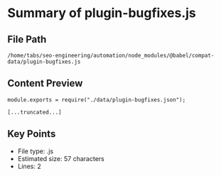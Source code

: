 # Summary of plugin-bugfixes.js
  
## File Path
`/home/tabs/seo-engineering/automation/node_modules/@babel/compat-data/plugin-bugfixes.js`

## Content Preview
```
module.exports = require("./data/plugin-bugfixes.json");

[...truncated...]
```

## Key Points
- File type: .js
- Estimated size: 57 characters
- Lines: 2
